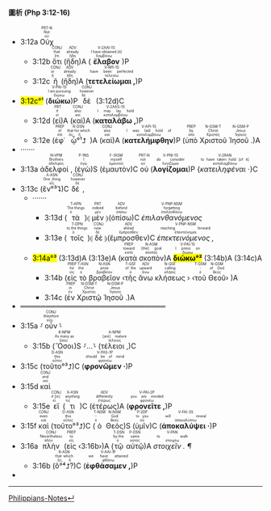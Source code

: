 #### 圖析 (Php 3:12-16)
- 3:12a <RUBY><ruby><ruby>Οὐχ<rt>οὐ</rt></ruby><rt>Not</rt></ruby><rt>PRT-N</rt></RUBY> 
	- 3:12b <RUBY><ruby><ruby>ὅτι<rt>ὅτι</rt></ruby><rt>that</rt></ruby><rt>CONJ</rt></RUBY> (<RUBY><ruby><ruby>ἤδη<rt>ἤδη</rt></ruby><rt>already</rt></ruby><rt>ADV</rt></RUBY>)A (<RUBY><ruby><ruby><strong>ἔλαβον</strong><rt>λαμβάνω</rt></ruby><rt>I have obtained [it]</rt></ruby><rt>V-2AAI-1S</rt></RUBY>)P 
	- 3:12c <RUBY><ruby><ruby>ἢ<rt>ἤ</rt></ruby><rt>or</rt></ruby><rt>CONJ</rt></RUBY> (<RUBY><ruby><ruby>ἤδη<rt>ἤδη</rt></ruby><rt>already</rt></ruby><rt>ADV</rt></RUBY>)A (<RUBY><ruby><ruby><strong>τετελείωμαι ,</strong><rt>τελειόω</rt></ruby><rt>have been perfected</rt></ruby><rt>V-RPI-1S</rt></RUBY>)P 
- <mark>3:12c°¹</mark> (<RUBY><ruby><ruby><strong>διώκω</strong><rt>διώκω</rt></ruby><rt>I am pursuing</rt></ruby><rt>V-PAI-1S</rt></RUBY>)P <RUBY><ruby><ruby>δὲ<rt>δέ</rt></ruby><rt>however</rt></ruby><rt>CONJ</rt></RUBY> (3:12d)C
	- 3:12d (<RUBY><ruby><ruby>εἰ<rt>εἰ</rt></ruby><rt>if</rt></ruby><rt>PRT</rt></RUBY>)A (<RUBY><ruby><ruby>καὶ<rt>καί</rt></ruby><rt>also</rt></ruby><rt>CONJ</rt></RUBY>)A (<RUBY><ruby><ruby><strong>καταλάβω ,</strong><rt>καταλαμβάνω</rt></ruby><rt>I may lay hold</rt></ruby><rt>V-2AAS-1S</rt></RUBY>)P 
	- 3:12e (<RUBY><ruby><ruby>ἐφ᾽<rt>ἐπί</rt></ruby><rt>of</rt></ruby><rt>PREP</rt></RUBY> <RUBY><ruby><ruby>ᾧ°¹⮥<rt>ὅς, ἥ</rt></ruby><rt>that for which</rt></ruby><rt>R-DSN</rt></RUBY>)A (<RUBY><ruby><ruby>καὶ<rt>καί</rt></ruby><rt>also</rt></ruby><rt>CONJ</rt></RUBY>)A (<RUBY><ruby><ruby><strong>κατελήμφθην</strong><rt>καταλαμβάνω</rt></ruby><rt>I was laid hold of</rt></ruby><rt>V-API-1S</rt></RUBY>)P (<RUBY><ruby><ruby>ὑπὸ<rt>ὑπό</rt></ruby><rt>by</rt></ruby><rt>PREP</rt></RUBY> <RUBY><ruby><ruby>Χριστοῦ<rt>Χριστός</rt></ruby><rt>Christ</rt></ruby><rt>N-GSM-T</rt></RUBY> <RUBY><ruby><ruby>Ἰησοῦ .<rt>Ἰησοῦς</rt></ruby><rt>Jesus</rt></ruby><rt>N-GSM-P</rt></RUBY>)A
- ·······
- 3:13a <RUBY><ruby><ruby>ἀδελφοί ,<rt>ἀδελφός</rt></ruby><rt>Brothers</rt></ruby><rt>N-VPM</rt></RUBY> (<RUBY><ruby><ruby>ἐγὼ<rt>ἐγώ</rt></ruby><rt>I</rt></ruby><rt>P-1NS</rt></RUBY>)S (<RUBY><ruby><ruby>ἐμαυτὸν<rt>ἐμαυτοῦ</rt></ruby><rt>myself</rt></ruby><rt>F-1ASM</rt></RUBY>)C <RUBY><ruby><ruby>οὐ<rt>οὐ</rt></ruby><rt>not</rt></ruby><rt>PRT-N</rt></RUBY> (<RUBY><ruby><ruby><strong>λογίζομαι</strong><rt>λογίζομαι</rt></ruby><rt>do consider</rt></ruby><rt>V-PNI-1S</rt></RUBY>)P {<RUBY><ruby><ruby><em>κατειληφέναι ·</em><rt>καταλαμβάνω</rt></ruby><rt>to have taken hold [of it]</rt></ruby><rt>V-2RAN</rt></RUBY>}C 
- 3:13c (<RUBY><ruby><ruby>ἓν°³⮧<rt>εἷς</rt></ruby><rt>One thing</rt></ruby><rt>A-ASN</rt></RUBY>)C <RUBY><ruby><ruby>δέ ,<rt>δέ</rt></ruby><rt>however</rt></ruby><rt>CONJ</rt></RUBY> 
	- ·······
		- 3:13d (<RUBY><ruby><ruby>τὰ<rt>ὁ</rt></ruby><rt>The things</rt></ruby><rt>T-APN</rt></RUBY>)⦇ <RUBY><ruby><ruby>μὲν<rt>μέν</rt></ruby><rt>indeed</rt></ruby><rt>PRT</rt></RUBY> ⦈(<RUBY><ruby><ruby>ὀπίσω<rt>ὀπίσω</rt></ruby><rt>behind</rt></ruby><rt>ADV</rt></RUBY>)C <RUBY><ruby><ruby><em>ἐπιλανθανόμενος</em><rt>ἐπιλανθάνω</rt></ruby><rt>forgetting</rt></ruby><rt>V-PNP-NSM</rt></RUBY>
		- 3:13e (<RUBY><ruby><ruby>τοῖς<rt>ὁ</rt></ruby><rt>to the things</rt></ruby><rt>T-DPN</rt></RUBY>)⦇ <RUBY><ruby><ruby>δὲ<rt>δέ</rt></ruby><rt>now</rt></ruby><rt>CONJ</rt></RUBY> ⦈(<RUBY><ruby><ruby>ἔμπροσθεν<rt>ἔμπροσθεν</rt></ruby><rt>ahead</rt></ruby><rt>ADV</rt></RUBY>)C <RUBY><ruby><ruby><em>ἐπεκτεινόμενος ,</em><rt>ἐπεκτείνομαι</rt></ruby><rt>reaching forward</rt></ruby><rt>V-PNP-NSM</rt></RUBY>
	- <mark>3:14a°³</mark> (3:13d)A (3:13e)A (<RUBY><ruby><ruby>κατὰ<rt>κατά</rt></ruby><rt>toward</rt></ruby><rt>PREP</rt></RUBY> <RUBY><ruby><ruby>σκοπὸν<rt>σκοπός</rt></ruby><rt>[the] goal</rt></ruby><rt>N-ASM</rt></RUBY>)A <RUBY><ruby><ruby><mark><strong>διώκω°²</strong></mark><rt>διώκω</rt></ruby><rt>I press on</rt></ruby><rt>V-PAI-1S</rt></RUBY> (3:14b)A (3:14c)A
		- 3:14b (<RUBY><ruby><ruby>εἰς<rt>εἰς</rt></ruby><rt>for</rt></ruby><rt>PREP</rt></RUBY> <RUBY><ruby><ruby>τὸ<rt>ὁ</rt></ruby><rt>the</rt></ruby><rt>T-ASN</rt></RUBY> <RUBY><ruby><ruby>βραβεῖον<rt>βραβεῖον</rt></ruby><rt>prize</rt></ruby><rt>N-ASN</rt></RUBY> ‹<RUBY><ruby><ruby>τῆς<rt>ὁ</rt></ruby><rt>of the</rt></ruby><rt>T-GSF</rt></RUBY> <RUBY><ruby><ruby>ἄνω<rt>ἄνω</rt></ruby><rt>upward</rt></ruby><rt>ADV</rt></RUBY> <RUBY><ruby><ruby>κλήσεως<rt>κλῆσις</rt></ruby><rt>calling</rt></ruby><rt>N-GSF</rt></RUBY> › ‹<RUBY><ruby><ruby>τοῦ<rt>ὁ</rt></ruby><rt>-</rt></ruby><rt>T-GSM</rt></RUBY> <RUBY><ruby><ruby>Θεοῦ<rt>θεός</rt></ruby><rt>of God</rt></ruby><rt>N-GSM</rt></RUBY>› )A
		- 3:14c (<RUBY><ruby><ruby>ἐν<rt>ἐν</rt></ruby><rt>in</rt></ruby><rt>PREP</rt></RUBY> <RUBY><ruby><ruby>Χριστῷ<rt>Χριστός</rt></ruby><rt>Christ</rt></ruby><rt>N-DSM-T</rt></RUBY> <RUBY><ruby><ruby>Ἰησοῦ .<rt>Ἰησοῦς</rt></ruby><rt>Jesus</rt></ruby><rt>N-DSM-P</rt></RUBY>)A
- ═════════════════════════════
- 3:15a ⸉<RUBY><ruby><ruby>οὖν<rt>οὖν</rt></ruby><rt>therefore</rt></ruby><rt>CONJ</rt></RUBY>⸊
	- 3:15b (<RUBY><ruby><ruby>Ὅσοι<rt>ὅσος</rt></ruby><rt>As many as</rt></ruby><rt>K-NPM</rt></RUBY>)S ⸉...⸊ (<RUBY><ruby><ruby>τέλειοι ,<rt>τέλειος</rt></ruby><rt>[are] mature</rt></ruby><rt>A-NPM</rt></RUBY>)C 
- 3:15c (<RUBY><ruby><ruby>τοῦτο°³⮥<rt>οὗτος</rt></ruby><rt>this</rt></ruby><rt>D-ASN</rt></RUBY>)C (<RUBY><ruby><ruby><strong>φρονῶμεν ·</strong><rt>φρονέω</rt></ruby><rt>should be of mind</rt></ruby><rt>V-PAS-1P</rt></RUBY>)P 
- 3:15d <RUBY><ruby><ruby>καὶ<rt>καί</rt></ruby><rt>and</rt></ruby><rt>CONJ</rt></RUBY> 
	- 3:15e <RUBY><ruby><ruby>εἴ<rt>εἰ</rt></ruby><rt>if [in]</rt></ruby><rt>CONJ</rt></RUBY> (<RUBY><ruby><ruby>τι<rt>τις</rt></ruby><rt>anything</rt></ruby><rt>X-ASN</rt></RUBY>)C (<RUBY><ruby><ruby>ἑτέρως<rt>ἑτέρως</rt></ruby><rt>differently</rt></ruby><rt>ADV</rt></RUBY>)A (<RUBY><ruby><ruby><strong>φρονεῖτε ,</strong><rt>φρονέω</rt></ruby><rt>you are minded</rt></ruby><rt>V-PAI-2P</rt></RUBY>)P 
- 3:15f <RUBY><ruby><ruby>καὶ<rt>καί</rt></ruby><rt>even</rt></ruby><rt>CONJ</rt></RUBY> (<RUBY><ruby><ruby>τοῦτο°³⮥<rt>οὗτος</rt></ruby><rt>this</rt></ruby><rt>D-ASN</rt></RUBY>)C (<RUBY><ruby><ruby>ὁ<rt>ὁ</rt></ruby><rt>-</rt></ruby><rt>T-NSM</rt></RUBY> <RUBY><ruby><ruby>Θεὸς<rt>θεός</rt></ruby><rt>God</rt></ruby><rt>N-NSM</rt></RUBY>)S (<RUBY><ruby><ruby>ὑμῖν<rt>σύ</rt></ruby><rt>to you</rt></ruby><rt>P-2DP</rt></RUBY>)C (<RUBY><ruby><ruby><strong>ἀποκαλύψει ·</strong><rt>ἀποκαλύπτω</rt></ruby><rt>will reveal</rt></ruby><rt>V-FAI-3S</rt></RUBY>)P 
- 3:16a <RUBY><ruby><ruby>πλὴν<rt>πλήν</rt></ruby><rt>Nevertheless</rt></ruby><rt>CONJ</rt></RUBY> (<RUBY><ruby><ruby>εἰς<rt>εἰς</rt></ruby><rt>to</rt></ruby><rt>PREP</rt></RUBY> ‹3:16b›)A (<RUBY><ruby><ruby>τῷ<rt>ὁ</rt></ruby><rt>by the</rt></ruby><rt>T-DSN</rt></RUBY> <RUBY><ruby><ruby>αὐτῷ<rt>αὐτός</rt></ruby><rt>same</rt></ruby><rt>P-DSN</rt></RUBY>)A <RUBY><ruby><ruby><em>στοιχεῖν . ¶</em><rt>στοιχέω</rt></ruby><rt>to walk</rt></ruby><rt>V-PAN</rt></RUBY>
	- 3:16b (<RUBY><ruby><ruby>ὃ°⁴⮥?<rt>ὅς, ἥ</rt></ruby><rt>that which</rt></ruby><rt>R-ASN</rt></RUBY>)C (<RUBY><ruby><ruby><strong>ἐφθάσαμεν ,</strong><rt>φθάνω</rt></ruby><rt>we have attained</rt></ruby><rt>V-AAI-1P</rt></RUBY>)P 
-  



---
[Philippians-Notes↵](Philippians-Notes.md)
